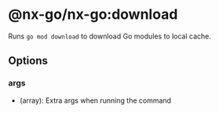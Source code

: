 # @nx-go/nx-go:download

Runs `go mod download` to download Go modules to local cache.

## Options

### args

- (array): Extra args when running the command
